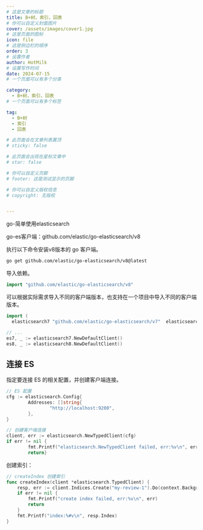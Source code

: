 ```yaml
---
# 这是文章的标题
title: B+树，索引，回表
# 你可以自定义封面图片
cover: /assets/images/cover1.jpg
# 这是页面的图标
icon: file
# 这是侧边栏的顺序
order: 3
# 设置作者
author: HotMilk
# 设置写作时间
date: 2024-07-15
# 一个页面可以有多个分类

category:
  - B+树，索引，回表
# 一个页面可以有多个标签

tag:
  - B+树
  - 索引
  - 回表

# 此页面会在文章列表置顶
# sticky: false

# 此页面会出现在星标文章中
# star: false

# 你可以自定义页脚
# footer: 这是测试显示的页脚

# 你可以自定义版权信息
# copyright: 无版权


---
```


go-简单使用elasticsearch

<!-- more -->

go-es客户端：github.com/elastic/go-elasticsearch/v8

执行以下命令安装v8版本的 go 客户端。

```Bash
go get github.com/elastic/go-elasticsearch/v8@latest
```

导入依赖。

```Go
import "github.com/elastic/go-elasticsearch/v8"
```

可以根据实际需求导入不同的客户端版本，也支持在一个项目中导入不同的客户端版本。

```Go
import (
  elasticsearch7 "github.com/elastic/go-elasticsearch/v7"  elasticsearch8 "github.com/elastic/go-elasticsearch/v8")

// ...
es7, _ := elasticsearch7.NewDefaultClient()
es8, _ := elasticsearch8.NewDefaultClient()
```

## 连接 ES

指定要连接 ES 的相关配置，并创建客户端连接。

```Go
// ES 配置
cfg := elasticsearch.Config{
        Addresses: []string{
                "http://localhost:9200",
        },
}

// 创建客户端连接
client, err := elasticsearch.NewTypedClient(cfg)
if err != nil {
        fmt.Printf("elasticsearch.NewTypedClient failed, err:%v\n", err)
        return}
```

创建索引：

```Go
// createIndex 创建索引
func createIndex(client *elasticsearch.TypedClient) {
    resp, err := client.Indices.Create("my-review-1").Do(context.Background())
    if err != nil {
        fmt.Printf("create index failed, err:%v\n", err)
        return
    }
    fmt.Printf("index:%#v\n", resp.Index)
}
```

